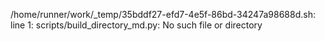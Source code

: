 /home/runner/work/_temp/35bddf27-efd7-4e5f-86bd-34247a98688d.sh: line 1: scripts/build_directory_md.py: No such file or directory
